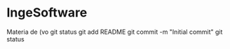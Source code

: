 IngeSoftware
============

Materia de (vo
git status
git add README
git commit -m "Initial commit"
git status

